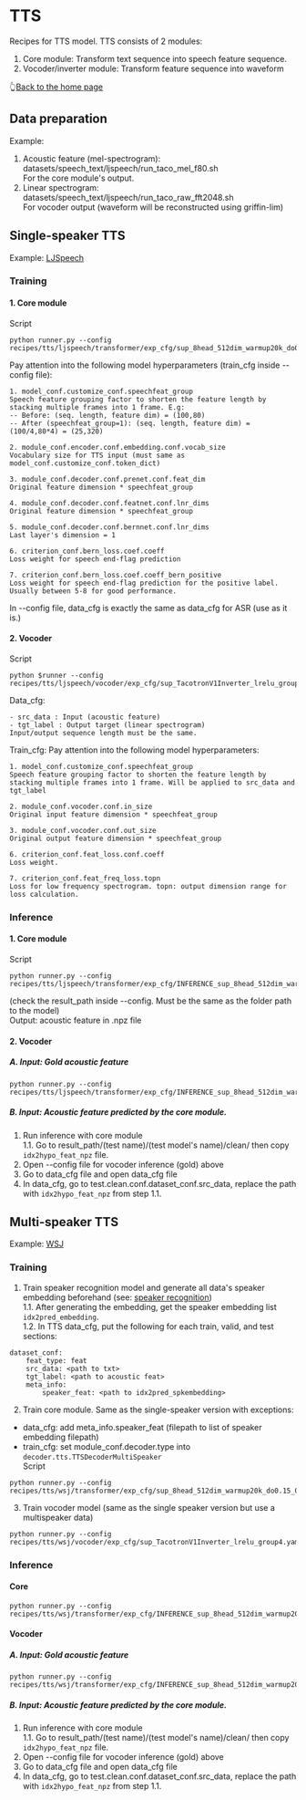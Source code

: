 # TTS
Recipes for TTS model. TTS consists of 2 modules:
1. Core module: Transform text sequence into speech feature sequence.
2. Vocoder/inverter module: Transform feature sequence into waveform

👆[Back to the home page](https://github.com/ahclab/SpeeChain#the-speechain-toolkit)

## Data preparation
Example:
1. Acoustic feature (mel-spectrogram): datasets/speech_text/ljspeech/run_taco_mel_f80.sh <br>
For the core module's output.
2. Linear spectrogram: datasets/speech_text/ljspeech/run_taco_raw_fft2048.sh <br>
For vocoder output (waveform will be reconstructed using griffin-lim)

## Single-speaker TTS
Example: [LJSpeech](https://github.com/ahclab/SpeeChain/tree/tts/recipes/tts/ljspeech)

### Training
#### 1. Core module

Script
```
python runner.py --config recipes/tts/ljspeech/transformer/exp_cfg/sup_8head_512dim_warmup20k_do0.15_0.2_berndo0.05.yaml
```

Pay attention into the following model hyperparameters (train_cfg inside --config file):
```
1. model_conf.customize_conf.speechfeat_group
Speech feature grouping factor to shorten the feature length by stacking multiple frames into 1 frame. E.g:
-- Before: (seq. length, feature dim) = (100,80)
-- After (speechfeat_group=1): (seq. length, feature dim) = (100/4,80*4) = (25,320)

2. module_conf.encoder.conf.embedding.conf.vocab_size
Vocabulary size for TTS input (must same as model_conf.customize_conf.token_dict)

3. module_conf.decoder.conf.prenet.conf.feat_dim
Original feature dimension * speechfeat_group

4. module_conf.decoder.conf.featnet.conf.lnr_dims
Original feature dimension * speechfeat_group

5. module_conf.decoder.conf.bernnet.conf.lnr_dims
Last layer's dimension = 1

6. criterion_conf.bern_loss.coef.coeff
Loss weight for speech end-flag prediction

7. criterion_conf.bern_loss.coef.coeff_bern_positive
Loss weight for speech end-flag prediction for the positive label. Usually between 5-8 for good performance.
```
In --config file, data_cfg is exactly the same as data_cfg for ASR (use as it is.)

#### 2. Vocoder
Script
```
python $runner --config recipes/tts/ljspeech/vocoder/exp_cfg/sup_TacotronV1Inverter_lrelu_group4.yaml
```
Data_cfg:
```
- src_data : Input (acoustic feature)
- tgt_label : Output target (linear spectrogram) 
Input/output sequence length must be the same.
```
Train_cfg: Pay attention into the following model hyperparameters:
```
1. model_conf.customize_conf.speechfeat_group
Speech feature grouping factor to shorten the feature length by stacking multiple frames into 1 frame. Will be applied to src_data and tgt_label

2. module_conf.vocoder.conf.in_size
Original input feature dimension * speechfeat_group

3. module_conf.vocoder.conf.out_size
Original output feature dimension * speechfeat_group

6. criterion_conf.feat_loss.conf.coeff
Loss weight.

7. criterion_conf.feat_freq_loss.topn
Loss for low frequency spectrogram. topn: output dimension range for loss calculation.
```

### Inference
#### 1. Core module
Script
```
python runner.py --config recipes/tts/ljspeech/transformer/exp_cfg/INFERENCE_sup_8head_512dim_warmup20k_do0.15_0.2_berndo0.05.py
```
(check the result_path inside --config. Must be the same as the folder path to the model) <br>
Output: acoustic feature in .npz file
#### 2. Vocoder
##### A. Input: Gold acoustic feature
```
python runner.py --config recipes/tts/ljspeech/transformer/exp_cfg/INFERENCE_sup_8head_512dim_warmup20k_do0.15_0.2_berndo0.05.py
```

##### B. Input: Acoustic feature predicted by the core module.
1. Run inference with core module <br>
1.1. Go to result_path/(test name)/(test model's name)/clean/ then copy `idx2hypo_feat_npz` file.
2. Open --config file for vocoder inference (gold) above
3. Go to data_cfg file and open data_cfg file
4. In data_cfg, go to test.clean.conf.dataset_conf.src_data, replace the path with `idx2hypo_feat_npz` from step 1.1.

## Multi-speaker TTS
Example: [WSJ](https://github.com/ahclab/SpeeChain/tree/tts/recipes/tts/wsj)
### Training
1. Train speaker recognition model and generate all data's speaker embedding beforehand (see: [speaker recognition](https://github.com/ahclab/SpeeChain/tree/tts/recipes/spkrec)) <br>
1.1. After generating the embedding, get the speaker embedding list `idx2pred_embedding`. <br>
1.2. In TTS data_cfg, put the following for each train, valid, and test sections:
```
dataset_conf:
    feat_type: feat
    src_data: <path to txt>
    tgt_label: <path to acoustic feat>
    meta_info:
        speaker_feat: <path to idx2pred_spkembedding>
```
2. Train core module. Same as the single-speaker version with exceptions:
- data_cfg: add meta_info.speaker_feat (filepath to list of speaker embedding filepath)
- train_cfg: set module_conf.decoder.type into `decoder.tts.TTSDecoderMultiSpeaker` <br>
Script
```
python runner.py --config recipes/tts/wsj/transformer/exp_cfg/sup_8head_512dim_warmup20k_do0.15_0.2_berndo0.05.yaml
```
3. Train vocoder model (same as the single speaker version but use a multispeaker data)
```
python runner.py --config recipes/tts/wsj/vocoder/exp_cfg/sup_TacotronV1Inverter_lrelu_group4.yaml
```

### Inference
#### Core
```
python runner.py --config recipes/tts/wsj/transformer/exp_cfg/INFERENCE_sup_8head_512dim_warmup20k_do0.15_0.2_berndo0.05.yaml
```

#### Vocoder
##### A. Input: Gold acoustic feature
```
python runner.py --config recipes/tts/wsj/transformer/exp_cfg/INFERENCE_sup_8head_512dim_warmup20k_do0.15_0.2_berndo0.05.yaml
```
##### B. Input: Acoustic feature predicted by the core module.

1. Run inference with core module <br>
1.1. Go to result_path/(test name)/(test model's name)/clean/ then copy `idx2hypo_feat_npz` file.
2. Open --config file for vocoder inference (gold) above
3. Go to data_cfg file and open data_cfg file
4. In data_cfg, go to test.clean.conf.dataset_conf.src_data, replace the path with `idx2hypo_feat_npz` from step 1.1.
